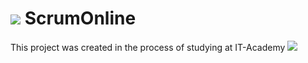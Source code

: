 # <img src="client/img/favicon.ico"> ScrumOnline
This project was created in the process of studying at IT-Academy
<img src="dedmo/demo.gif">
